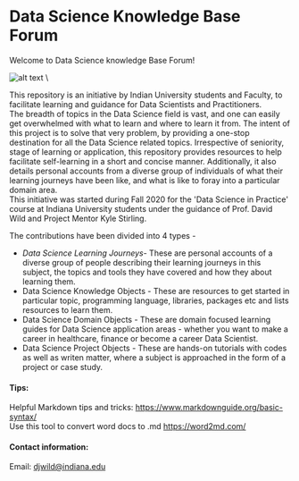 # Data Science Knowledge Base Forum
Welcome to Data Science knowledge Base Forum!

![alt text](/Images/DataScience.jpg) \

This repository is an initiative by Indian University students and Faculty, to facilitate learning and guidance for Data Scientists and Practitioners. \
The breadth of topics in the Data Science field is vast, and one can easily get overwhelmed with what to learn and where to learn it from. The intent of this project is to solve that very problem, by providing a one-stop destination for all the Data Science related topics. Irrespective of seniority, stage of learning or application, this repository provides resources to help facilitate self-learning in a short and concise manner. Additionally, it also details personal accounts from a diverse group of individuals of what their learning journeys have been like, and what is like to foray into a particular domain area.\
This initiative was started during Fall 2020 for the 'Data Science in Practice' course at Indiana University students under the guidance of Prof. David Wild and Project Mentor Kyle Stirling.

The contributions have been divided into 4 types - 

* *Data Science Learning Journeys*- These are personal accounts of a diverse group of people describing their learning journeys in this subject, the topics and tools they have covered and how they about learning them.
* Data Science Knowledge Objects - These are resources to get started in particular topic, programming language, libraries, packages etc and lists resources to learn them.
* Data Science Domain Objects - These are domain focused learning guides for Data Science application areas - whether you want to make a career in healthcare, finance or become a career Data Scientist.
* Data Science Project Objects - These are hands-on tutorials with codes as well as writen matter, where a subject is approached in the form of a project or case study.

#### Tips:

Helpful Markdown tips and tricks: https://www.markdownguide.org/basic-syntax/  
Use this tool to convert word docs to .md https://word2md.com/

#### Contact information:  
Email: djwild@indiana.edu
